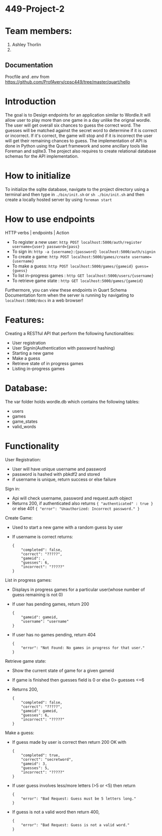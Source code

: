 # 449-Project-2

# Team members:
1. Ashley Thorlin
2. 

## Documentation
Procfile and .env from https://github.com/ProfAvery/cpsc449/tree/master/quart/hello

# Introduction
The goal is to Design endpoints for an application similar to Wordle.It will allow user to play more than one game in a day unlike the orignal wordle. The user will get overall six chances to guess the correct word. The guesses will be matched against the secret word to determine if it is correct or incorrect. If it's correct, the game will stop and if it is incorrect the user will get their remaining chances to guess.
The implementation of API is done in Python using the Quart framework and some ancillary tools like Foreman and sqlite3. The project also requires to create relational database schemas for the API implementation.

# How to initialize
To initialize the sqlite database, navigate to the project directory using a terminal and then type in `./bin/init.sh` or `sh ./bin/init.sh` and then create a locally hosted server by using `foreman start`

# How to use endpoints
  HTTP verbs | endpoints | Action 

- To register a new user: `http POST localhost:5000/auth/register username={user} password={pass}`
- To sign in: `http -a {username}:{password} localhost:5000/auth/signin`
- To create a game: `http POST localhost:5000/games/create username={username}`
- To make a guess: `http POST localhost:5000/games/{gameid} guess={guess}`  
- To list in-progress games : `http GET localhost:5000/users/{username}`
- To retrieve game state : `http GET localhost:5000/games/{gameid}`

Furthermore, you can view these endpoints in Quart Schema Documentation form when the server is running by navigating to `localhost:5000/docs` in a web browser!

 # Features:
 Creating a RESTful API that perform the following functionalities:

 - User registration
 - User Signin(Authentication with password hashing)
 - Starting a new game
 - Make a guess
 - Retrieve state of in progress games
 - Listing in-progress games

# Database:
The var folder holds wordle.db which contains the following tables:
- users
- games
- game_states
- valid_words

# Functionality
 User Registration:
 * User will have unique username and password
 * password is hashed with pbkdf2 and stored
 * if username is unique, return success or else failure

 Sign in:
 * Api will check username, password and request.auth object
 * Returns 200, if authenticated also returns `{ "authenticated" : true }` or else 401 `{ "error": "Unauthorized: Incorrect password." }`

 Create Game:
 * Used to start a new game with a random guess by user
 * If username is correct returns:
 
    ```http://tuffix-vm:5000
    {
        "completed": false,
        "correct": "?????",
        "gameid": ,
        "guesses": 6,
        "incorrect": "?????"
    }
    ```

List in progress games:
* Displays in progress games for a particular user(whose number of guess remaining is not 0)
* If user has pending games, return 200 
    
    ```
    {
        "gameid": gameid,
        "username": "username"
    }
    ```

* If user has no games pending, return 404 

    ```
    {
        "error": "Not Found: No games in progress for that user."
    }
    ```

Retrieve game state:
* Show the current state of game for a given gameid
* If game is finished then guesses field is 0 or else 0> guesses <=6
* Returns 200, 

    ``` 
    { 
        "completed": false,
        "correct": "?????",
        "gameid": gameid,
        "guesses": 6,
        "incorrect": "?????"
    }
    ```

Make a guess:
* If guess made by user is correct then return 200 OK with 

    ```
    {
        "completed": true,
        "correct": "secretword",
        "gameid": 3,
        "guesses": 5,
        "incorrect": "?????"
    }
    ```

* If user guess involves less/more letters (>5 or <5) then return

    ```
    {
        "error": "Bad Request: Guess must be 5 letters long."
    }
    ```

* If guess is not a valid word then return 400, 
    ```
    {
        "error": "Bad Request: Guess is not a valid word."
    }
    ```








 

